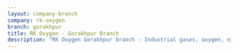 ```yaml
---
layout: company-branch
company: rk-oxygen
branch: gorakhpur
title: RK Oxygen - Gorakhpur Branch
description: "RK Oxygen Gorakhpur branch - Industrial gases, oxygen, nitrogen, and welding solutions. Located in GIDA, Gorakhpur, Uttar Pradesh."
---
```

